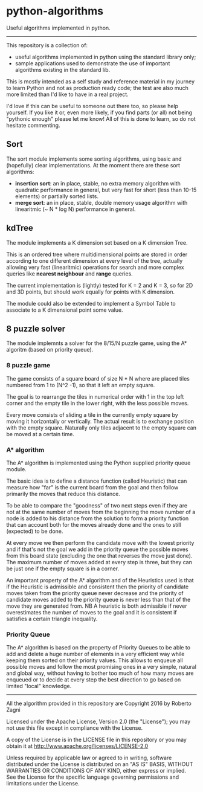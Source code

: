 # python-algorithms
Useful algorithms implemented in python.

---

This repository is a collection of:

 * useful algorithms implemented in python using the standard library only;
 * sample applications used to demonstrate the use of important algorithms existing in the standard lib.

This is mostly intended as a self study and reference material in my journey to learn Python
and not as production ready code; the test are also much more limited than I'd like to have in a real project.

I'd love if this can be useful to someone out there too, so please help yourself.
If you like it or, even more likely, if you find parts (or all) not being "pythonic enough" please let me know!
All of this is done to learn, so do not hesitate commenting.

## Sort
The sort module implements some sorting algorithms, using basic and (hopefully) clear implementations.
At the moment there are these sort algorithms:

* **insertion sort**: an in place, stable, no extra memory algorithm with quadratic performance in general,
but very fast for short (less than 10-15 elements) or partially sorted lists.
* **merge sort**: an in place, stable, double memory usage algorithm with linearitmic (~ N * log N) performance in general.

## kdTree
The module implements a K dimension set based on a K dimension Tree.

This is an ordered tree where multidimensional points are stored in order according to one different dimension
at every level of the tree, actually allowing very fast (linearitmic) operations for search and more complex queries
like **nearest neighbour** and **range** queries.   

The current implementation is (lightly) tested for K = 2 and K = 3, so for 2D and 3D points,
but should work equally for points with K dimension.

The module could also be extended to implement a Symbol Table to associate to a K dimensional point some value.

## 8 puzzle solver
The module implemnts a solver for the 8/15/N puzzle game, using the A* algoritm (based on priority queue).

### 8 puzzle game
The game consists of a square board of size N * N where are placed tiles numbered from 1 to (N^2 -1),
so that it left an empty square.

The goal is to rearrange the tiles in numerical order with 1 in the top left corner and the empty tile in the lower
right, with the less possible moves.

Every move consists of sliding a tile in the currently empty square by moving it horizontally or vertically.
The actual result is to exchange position with the empty square. Naturally only tiles adjacent to the empty square can
be moved at a certain time.

### A* algorithm
The A* algorithm is implemented using the Python supplied priority queue module.

The basic idea is to define a distance function (called Heuristic) that can measure how "far" is the current board from
the goal and then follow primarily the moves that reduce this distance.

To be able to compare the "goodness" of two next steps even if they are not at the same number of moves from the
beginning the move number of a node is added to his distance from the solution to form a priority function that can
account both for the moves already done and the ones to still (expected) to be done.

At every move we then perform the candidate move with the lowest priority and if that's not the goal we add in the
priority queue the possible moves from this board state (excluding the one that reverses the move just done).
The maximum number of moves added at every step is three, but they can be just one if the empty square is in a corner.

An important property of the A* algorithm and of the Heuristics used is that if the Heuristic is admissible and
consistent then the priority of candidate moves taken from the priority queue never decrease and the priority of
candidate moves added to the priority queue is never less than that of the move they are generated from.
NB A heuristic is both admissible if never overestimates the number of moves to the goal and it is consistent if
satisfies a certain triangle inequality.

### Priority Queue
The A* algorithm is based on the property of Priority Queues to be able to add and delete a huge number of elements
in a very efficient way while keeping them sorted on their priority values.
This allows to enqueue all possible moves and follow the most promising ones in a very simple, natural and global way,
without having to bother too much of how many moves are enqueued or to decide at every step the best direction to go
based on limited "local" knowledge.


---

   All the algorithm provided in this repository are Copyright 2016 by Roberto Zagni

   Licensed under the Apache License, Version 2.0 (the "License");
   you may not use this file except in compliance with the License.

   A copy of the License is in the LICENSE file in this repository or you may obtain it at http://www.apache.org/licenses/LICENSE-2.0

   Unless required by applicable law or agreed to in writing, software
   distributed under the License is distributed on an "AS IS" BASIS,
   WITHOUT WARRANTIES OR CONDITIONS OF ANY KIND, either express or implied.
   See the License for the specific language governing permissions and
   limitations under the License.
